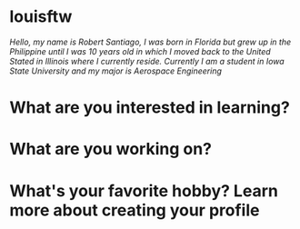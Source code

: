 # louisftw
*Hello, my name is Robert Santiago, I was born in Florida but grew up in the Philippine until I was 10 years old in which I moved back to the United Stated in Illinois where I currently reside. Currently I am a student in Iowa State University and my major is Aerospace Engineering*
# What are you interested in learning? 
# What are you working on? 
# What's your favorite hobby? Learn more about creating your profile
